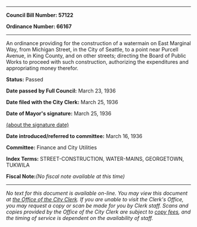 

********

**Council Bill Number: 57122**
   
**Ordinance Number: 66167**
********

 An ordinance providing for the construction of a watermain on East Marginal Way, from Michigan Street, in the City of Seattle, to a point near Purcell Avenue, in King County, and on other streets; directing the Board of Public Works to proceed with such construction, authorizing the expenditures and appropriating money therefor.

**Status:** Passed
   
**Date passed by Full Council:** March 23, 1936
   
**Date filed with the City Clerk:** March 25, 1936
   
**Date of Mayor's signature:** March 25, 1936
   
[(about the signature date)](/~public/approvaldate.htm)
   
   
   
**Date introduced/referred to committee:** March 16, 1936
   
**Committee:** Finance and City Utilities
   
   
**Index Terms:** STREET-CONSTRUCTION, WATER-MAINS, GEORGETOWN, TUKWILA

**Fiscal Note:**_(No fiscal note available at this time)_
********

_No text for this document is available on-line. You may view this document at [the Office of the City Clerk](http://www.seattle.gov/leg/clerk/contactUs.htm). If you are unable to visit the Clerk's Office, you may request a copy or scan be made for you by Clerk staff. Scans and copies provided by the Office of the City Clerk are subject to [copy fees](http://clerk.seattle.gov/~public/clerkfees.htm), and the timing of service is dependent on the availability of staff._

